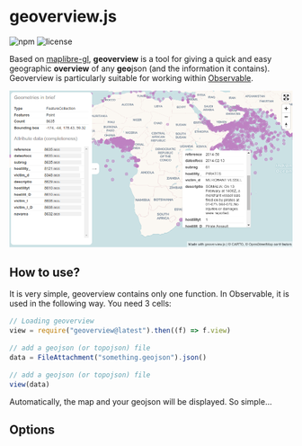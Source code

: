 # geoverview.js

![npm](https://img.shields.io/npm/v/geoverview)
![license](https://img.shields.io/badge/license-MIT-success)

Based on [maplibre-gl](https://maplibre.org/), **geoverview** is a tool for giving a quick and easy geographic **overview** of any **geo**json (and the information it contains). Geoverview is particularly suitable for working within [Observable](https://observablehq.com/@neocartocnrs/geoverview).

![](./img/geoverview.png)

## How to use?

It is very simple, geoverview contains only one function. In Observable, it is used in the following way. You need 3 cells:

```js
// Loading geoverview
view = require("geoverview@latest").then((f) => f.view)
```

```js
// add a geojson (or topojson) file
data = FileAttachment("something.geojson").json()
```

```js
// add a geojson (or topojson) file
view(data)
```

Automatically, the map and your geojson will be displayed. So simple...

## Options

